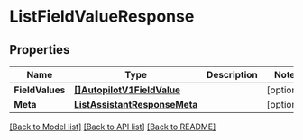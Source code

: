 # ListFieldValueResponse

## Properties

Name | Type | Description | Notes
------------ | ------------- | ------------- | -------------
**FieldValues** | [**[]AutopilotV1FieldValue**](AutopilotV1FieldValue.md) |  |[optional] 
**Meta** | [**ListAssistantResponseMeta**](ListAssistantResponseMeta.md) |  |[optional] 

[[Back to Model list]](../README.md#documentation-for-models) [[Back to API list]](../README.md#documentation-for-api-endpoints) [[Back to README]](../README.md)


